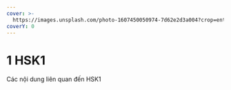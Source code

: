 ```yaml
---
cover: >-
  https://images.unsplash.com/photo-1607450050974-7d62e2d3a004?crop=entropy&cs=srgb&fm=jpg&ixid=M3wxOTcwMjR8MHwxfHNlYXJjaHwyfHxjaGluYSUyMHRleHR8ZW58MHx8fHwxNjg5MjI1MjA4fDA&ixlib=rb-4.0.3&q=85
coverY: 0
---
```


# 1 HSK1

Các nội dung liên quan đến HSK1
